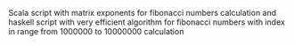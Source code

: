 Scala script with matrix exponents for fibonacci numbers calculation and haskell script with very efficient algorithm for fibonacci numbers with index in range from 1000000 to 10000000 calculation
